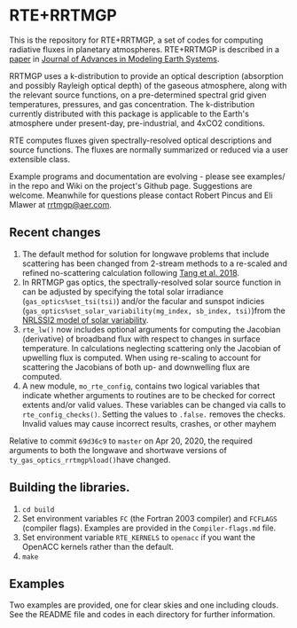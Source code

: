 # RTE+RRTMGP

This is the repository for RTE+RRTMGP, a set of codes for computing radiative fluxes in planetary atmospheres. RTE+RRTMGP is described in a [paper](https://doi.org/10.1029/2019MS001621) in [Journal of Advances in Modeling Earth Systems](http://james.agu.org).

RRTMGP uses a k-distribution to provide an optical description (absorption and possibly Rayleigh optical depth) of the gaseous atmosphere, along with the relevant source functions, on a pre-determined spectral grid given temperatures, pressures, and gas concentration. The k-distribution currently distributed with this package is applicable to the Earth's atmosphere under present-day, pre-industrial, and 4xCO2 conditions.

RTE computes fluxes given spectrally-resolved optical descriptions and source functions. The fluxes are normally summarized or reduced via a user extensible class.

Example programs and documentation are evolving - please see examples/ in the repo and Wiki on the project's Github page. Suggestions are welcome. Meanwhile for questions please contact Robert Pincus and Eli Mlawer at rrtmgp@aer.com.

## Recent changes

1. The default method for solution for longwave problems that include scattering has been changed from 2-stream methods to a re-scaled and refined no-scattering calculation following [Tang et al. 2018](https://doi.org/10.1175/JAS-D-18-0014.1).
2. In RRTMGP gas optics, the spectrally-resolved solar source function in can be adjusted by specifying the total solar irradiance (`gas_optics%set_tsi(tsi)`) and/or the facular and sunspot indicies (`gas_optics%set_solar_variability(mg_index, sb_index, tsi)`)from the [NRLSSI2 model of solar variability](http://doi.org/10.1175/BAMS-D-14-00265.1).  
3. `rte_lw()` now includes optional arguments for computing the Jacobian (derivative) of broadband flux with respect to changes in surface temperature. In calculations neglecting scattering only the Jacobian of upwelling flux is computed. When using re-scaling to account for scattering the Jacobians of both up- and downwelling flux are computed.
4. A new module, `mo_rte_config`, contains two logical variables that indicate whether arguments to routines are to be checked for correct extents and/or valid values. These variables can be changed via calls to `rte_config_checks()`. Setting the values to `.false.` removes the checks. Invalid values may cause incorrect results, crashes, or other mayhem

Relative to commit `69d36c9` to `master` on Apr 20, 2020, the required arguments to both the longwave and shortwave versions of `ty_gas_optics_rrtmgp%load()`have changed.


## Building the libraries.

1. `cd build`
2. Set environment variables `FC` (the Fortran 2003 compiler) and `FCFLAGS` (compiler flags). Examples are provided in the `Compiler-flags.md` file. 
3. Set environment variable `RTE_KERNELS` to `openacc` if you want the OpenACC kernels rather than the default.
4. `make`

## Examples

Two examples are provided, one for clear skies and one including clouds. See the README file and codes in each directory for further information.
